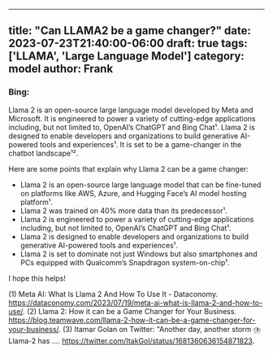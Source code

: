 
---
title: "Can LLAMA2 be a game changer?"
date: 2023-07-23T21:40:00-06:00
draft: true
tags: ['LLAMA', 'Large Language Model']
category: model
author: Frank
---

### Bing:
Llama 2 is an open-source large language model developed by Meta and Microsoft. It is engineered to power a variety of cutting-edge applications including, but not limited to, OpenAI’s ChatGPT and Bing Chat¹. Llama 2 is designed to enable developers and organizations to build generative AI-powered tools and experiences¹. It is set to be a game-changer in the chatbot landscape¹². 

Here are some points that explain why Llama 2 can be a game changer:
- Llama 2 is an open-source large language model that can be fine-tuned on platforms like AWS, Azure, and Hugging Face’s AI model hosting platform¹.
- Llama 2 was trained on 40% more data than its predecessor¹.
- Llama 2 is engineered to power a variety of cutting-edge applications including, but not limited to, OpenAI’s ChatGPT and Bing Chat¹.
- Llama 2 is designed to enable developers and organizations to build generative AI-powered tools and experiences¹.
- Llama 2 is set to dominate not just Windows but also smartphones and PCs equipped with Qualcomm’s Snapdragon system-on-chip¹.

I hope this helps!

(1) Meta AI: What Is Llama 2 And How To Use It - Dataconomy. https://dataconomy.com/2023/07/19/meta-ai-what-is-llama-2-and-how-to-use/.
(2) Llama 2: How it can be a Game Changer for Your Business. https://blog.teamwave.com/llama-2-how-it-can-be-a-game-changer-for-your-business/.
(3) Itamar Golan on Twitter: "Another day, another storm ⛈️ Llama-2 has .... https://twitter.com/ItakGol/status/1681360636154871823.